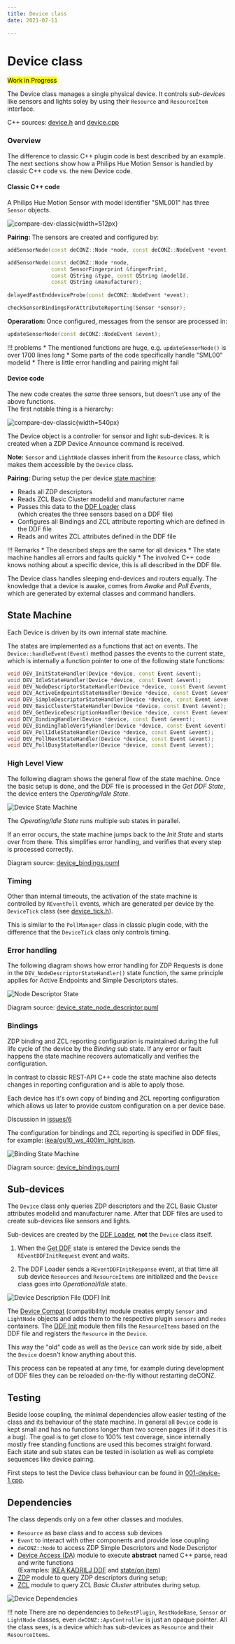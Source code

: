 ```yaml
---
title: Device class
date: 2021-07-11

---
```


# Device class

<mark>Work in Progress</mark>

The Device class manages a single physical device. It controls *sub-devices* like sensors and lights soley by using their `Resource` and `ResourceItem` interface.

C++ sources: [device.h](https://github.com/manup/deconz-rest-plugin/blob/device_descriptions/device.h) and  [device.cpp](https://github.com/manup/deconz-rest-plugin/blob/device_descriptions/device.cpp)

### Overview

The difference to classic C++ plugin code is best described by an example. The next sections show how a Philips Hue Motion Sensor is handled by classic C++ code vs. the new Device code.

#### Classic C++ code

A Philips Hue Motion Sensor with model identifier "SML001" has three `Sensor` objects. 

<!-- inkscape -d 200 compare-dev-classic.svg  -o compare-dev-classic.png -->
![compare-dev-classic](img/compare-dev-classic.png){width=512px}

**Pairing:** The sensors are created and configured by:

```cpp
addSensorNode(const deCONZ::Node *node, const deCONZ::NodeEvent *event);

addSensorNode(const deCONZ::Node *node,
              const SensorFingerprint &fingerPrint,
              const QString &type, const QString &modelId,
              const QString &manufacturer);
              
delayedFastEnddeviceProbe(const deCONZ::NodeEvent *event);

checkSensorBindingsForAttributeReporting(Sensor *sensor);
```

**Operaration:** Once configured, messages from the sensor are processed in:

```cpp
updateSensorNode(const deCONZ::NodeEvent &event);
```

!!! problems
    * The mentioned functions are huge, e.g. `updateSensorNode()` is over 1700 lines long
    * Some parts of the code specifically handle "SML00" modelid
    * There is little error handling and pairing might fail

#### Device code

The new code creates the *same* three sensors, but doesn't use any of the above functions.  
The first notable thing is a hierarchy:

![compare-dev-classic](img/compare-dev-classic2.png){width=540px}

The Device object is a controller for sensor and light sub-devices. It is created when a ZDP Device Announce command is received.

**Note:** `Sensor` and `LightNode` classes inherit from the `Resource` class, which makes them accessible by the `Device` class.

**Pairing:** During setup the per device [state machine](#state-machine):

* Reads all ZDP descriptors
* Reads ZCL Basic Cluster modelid and manufacturer name
* Passes this data to the [DDF Loader](../ddf-loader) class  
  (which creates the three sensors based on a DDF file)
* Configures all Bindings and ZCL attribute reporting which are defined in the DDF file
* Reads and writes ZCL attributes defined in the DDF file

!!! Remarks
    * The described steps are the same for all devices
    * The state machine handles all errors and faults quickly
    * The involved C++ code knows nothing about a specific device, this is all described in the DDF file. 

The Device class handles sleeping end-devices and routers equally. The knowledge that a device is awake, comes from *Awake* and *Poll Events*, which are generated by external classes and command handlers.

## State Machine

Each Device is driven by its own internal state machine.

The states are implemented as a functions that act on events. The `Device::handleEvent(Event)` method passes the events to the current state, which is internally a function pointer to one of the following state functions:

```cpp
void DEV_InitStateHandler(Device *device, const Event &event);
void DEV_IdleStateHandler(Device *device, const Event &event);
void DEV_NodeDescriptorStateHandler(Device *device, const Event &event);
void DEV_ActiveEndpointsStateHandler(Device *device, const Event &event);
void DEV_SimpleDescriptorStateHandler(Device *device, const Event &event);
void DEV_BasicClusterStateHandler(Device *device, const Event &event);
void DEV_GetDeviceDescriptionHandler(Device *device, const Event &event);
void DEV_BindingHandler(Device *device, const Event &event);
void DEV_BindingTableVerifyHandler(Device *device, const Event &event);
void DEV_PollIdleStateHandler(Device *device, const Event &event);
void DEV_PollNextStateHandler(Device *device, const Event &event);
void DEV_PollBusyStateHandler(Device *device, const Event &event);
```

### High Level View

The following diagram shows the general flow of the state machine. Once the basic setup is done, and the DDF file is processed in the *Get DDF State*, the device enters the *Operating/Idle State*.

![Device State Machine](../diagrams/device_state_machine.png)

The *Operating/Idle State* runs multiple sub states in parallel.

If an error occurs, the state machine jumps back to the *Init State* and starts over from there.
This simplifies error handling, and verifies that every step is processed correctly.

<!--
!!! note
    On deCONZ startup it takes 3--5&nbsp;milliseconds to go from *Init State* to *Operating/Idle State* for an already paired device.
-->

Diagram source: [device_bindings.puml](../diagrams/device_state_machine.puml)

### Timing

Other than internal timeouts, the activation of the state machine is controlled by `REventPoll` events, which are generated per device by the `DeviceTick` class (see [device_tick.h](https://github.com/manup/deconz-rest-plugin/blob/device_descriptions/device_tick.h)).

This is similar to the `PollManager` class in classic plugin code, with the difference that the `DeviceTick` class only controls timing.

### Error handling

The following diagram shows how error handling for ZDP Requests is done in the `DEV_NodeDescriptorStateHandler()` state function, the same principle applies for Active Endpoints and Simple Descriptors states.

![Node Descriptor State](../diagrams/device_state_node_descriptor.png)

Diagram source: [device_state_node_descriptor.puml](../diagrams/device_state_node_descriptor.puml)

### Bindings

ZDP binding and ZCL reporting configuration is maintained during the full life cycle of the device by the *Binding* sub state. If any error or fault happens the state machine recovers automatically and verifies the configuration.

In contrast to classic REST-API C++ code the state machine also detects changes in reporting configuration and is able to apply those.

Each device has it's own copy of binding and ZCL reporting configuration which allows us later to provide custom configuration on a per device base.

Discussion in [issues/6](https://github.com/dresden-elektronik/deconz-rest-plugin-v2/issues/6)

The configuration for bindings and ZCL reporting is specified in DDF files, for example: [ikea/gu10_ws_400lm_light.json](https://github.com/manup/deconz-rest-plugin/blob/device_descriptions/devices/ikea/gu10_ws_400lm_light.json).

![Binding State Machine](../diagrams/device_bindings.png)

Diagram source: [device_bindings.puml](../diagrams/device_bindings.puml)

## Sub-devices

The `Device` class only queries ZDP descriptors and the ZCL Basic Cluster attributes modelid and manufacturer name. After that DDF files are used to create sub-devices like sensors and lights.

Sub-devices are created  by the [DDF Loader](../ddf-loader), **not** the `Device` class itself.

1. When the [Get DDF](#state-machine) state is entered the Device sends the `REventDDFInitRequest` event and waits.

2. The DDF Loader sends a `REventDDFInitResponse` event, at that time all sub device `Resources` and `ResourceItems` are initialized and the `Device` class goes into *Operational/Idle* state.

![Device Description File (DDF) Init](../diagrams/device_init_ddf.png)


The [Device Compat](https://github.com/manup/deconz-rest-plugin/blob/device_descriptions/device_compat.cpp) (compatibility) module creates empty `Sensor` and `LightNode` objects and adds them to the respective plugin `sensors` and `nodes` containers. The [DDF Init](https://github.com/manup/deconz-rest-plugin/blob/device_descriptions/device_ddf_init.cpp) module then fills the `ResourceItems` based on the DDF file and registers the `Resource` in the `Device`.

This way the "old" code as well as the `Device` can work side by side, albeit the `Device` doesn't know anything about this.

This process can be repeated at any time, for example during development of DDF files they can be reloaded on-the-fly without restarting deCONZ.

## Testing

Beside loose coupling, the minimal dependencies allow easier testing of the class and its behaviour of the state machine. In general all `Device` code is kept small and has no functions longer than two screen pages (if it does it is a bug). The goal is to get close to 100% test coverage, since internally mostly free standing functions are used this becomes straight forward. Each state and sub states can be tested in isolation as well as complete sequences like device pairing.

First steps to test the Device class behaviour can be found in [001-device-1.cpp](https://github.com/manup/deconz-rest-plugin/blob/device_descriptions/tests/001-device-1.cpp).

## Dependencies

The class depends only on a few other classes and modules. 

- `Resource` as base class and to access sub devices
- `Event` to interact with other components and provide lose coupling
- `deCONZ::Node` to access ZDP Simple Descriptors and Node Descriptor
- [Device Access (DA)](https://github.com/manup/deconz-rest-plugin/blob/device_descriptions/device_access_fn.h) module to execute **abstract** named C++ parse, read and write functions  
  (Examples: [IKEA KADRILJ DDF](https://github.com/manup/deconz-rest-plugin/blob/device_descriptions/devices/ikea/kadrilj_blind.json) and [state/on item](https://github.com/manup/deconz-rest-plugin/blob/device_descriptions/devices/generic/items/state_on_item.json))
- [ZDP](https://github.com/manup/deconz-rest-plugin/blob/device_descriptions/zdp/zdp.h) module to query ZDP descriptors during setup;
- [ZCL](https://github.com/manup/deconz-rest-plugin/blob/device_descriptions/zcl/zcl.h) module to query ZCL *Basic Cluster* attributes during setup.

![Device Dependencies](https://github.com/dresden-elektronik/deconz-rest-plugin-v2/raw/master/arch/diagrams/device_dependencies.png)

!!! note
    There are no dependencies to `DeRestPlugin`, `RestNodeBase`, `Sensor` or `LightNode` classes, even `deCONZ::ApsController` is just an opaque pointer.
    All the class sees, is a device which has sub-devices as `Resource` and their `ResourceItems`.

<!-- ## State Change and REST API Functionality

TODO
-->

